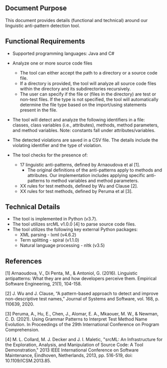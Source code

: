## Document Purpose

This document provides details (functional and technical) around our linguistic anti-pattern detection tool.



## Functional Requirements

- Supported programming languages: Java and C#
- Analyze one or more source code files
  - The tool can either accept the path to a directory or a source code file.
  - If a directory is provided, the tool will analyze all source code files within the directory and its subdirectories recursively.
  - The user can specify if the file or (files in the directory) are test or non-test files. If the type is not specified, the tool will automatically determine the file type based on the import/using statements present in the file.

- The tool will detect and analyze the following identifiers in a file: classes, class variables (i.e., attributes), methods, method parameters, and method variables. Note: constants fall under attributes/variables.
- The detected violations are saved in a CSV file. The details include the violating identifier and the type of violation.
- The tool checks for the presence of:
  - 17 linguistic anti-patterns, defined by  Arnaoudova et al [1].
    - The original definitions of the anti-patterns apply to methods and attributes. Our implementation includes applying specific anti-patterns to method variables and method parameters.
  - XX rules for test methods, defined by  Wu and Clause [2].
  - XX rules for test methods, defined by Peruma et al [3].



## Technical Details

- The tool is implemented in Python (v3.7).
- The tool utilizes srcML v1.0.0 [4] to parse source code files.
- The tool utilizes the following key external Python packages:
  - XML parsing - lxml (v4.6.2)
  - Term splitting - spiral (v1.1.0)
  - Natural language processing - nltk (v3.5)





## References

[1] Arnaoudova, V., Di Penta, M., & Antoniol, G. (2016). Linguistic antipatterns: What they are and how developers
perceive them. Empirical Software Engineering, 21(1), 104-158.

 [2] J. Wu and J. Clause, “A pattern-based approach to detect and improve non-descriptive test names,” Journal of Systems and Software, vol. 168, p. 110639, 2020.

[3] Peruma, A., Hu, E., Chen, J., Alomar, E. A., Mkaouer, M. W., & Newman, C. D. (2021). Using Grammar Patterns to Interpret Test Method Name Evolution. In Proceedings of the 29th International Conference on Program Comprehension.

[4] M. L. Collard, M. J. Decker and J. I. Maletic, "srcML: An Infrastructure for the Exploration, Analysis, and Manipulation of Source Code: A Tool Demonstration," 2013 IEEE International Conference on Software Maintenance, Eindhoven, Netherlands, 2013, pp. 516-519, doi: 10.1109/ICSM.2013.85.